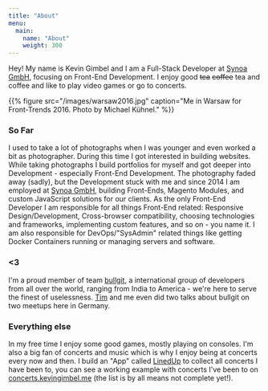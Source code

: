 ```yaml
---
title: "About"
menu:
  main:
    name: "About"
    weight: 300
---
```


Hey! My name is Kevin Gimbel and I am a Full-Stack Developer at [Synoa GmbH](https://synoa.de), focusing on Front-End Development. I enjoy good ~~tea~~ ~~coffee~~ tea and coffee and like to play video games or go to concerts.

{{% figure src="/images/warsaw2016.jpg" caption="Me in Warsaw for Front-Trends 2016. Photo by Michael Kühnel." %}}

### So Far

I used to take a lot of photographs when I was younger and even worked a bit as photographer. During this time I got interested in building websites. While taking photographs I build portfolios for myself and got deeper into Development - especially Front-End Development. The photography faded away (sadly), but the Development stuck with me and since 2014 I am employed at [Synoa GmbH](https://synoa.de "Data Architects"), building Front-Ends, Magento Modules, and custom JavaScript solutions for our clients. As the only Front-End Developer I am responsible for all things Front-End related: Responsive Design/Development, Cross-browser compatibility, choosing technologies and frameworks, implementing custom features, and so on - you name it. I am also responsible for DevOps/"SysAdmin" related things like getting Docker Containers running or managing servers and software.

### <3
I'm a proud member of team [bullgit](https://bullg.it "See the bullgit website"), a international group of developers from all over the world, ranging from India to America - we're here to serve the finest of uselessness. [Tim](https://twitter.com/TimPietrusky) and me even did two talks about bullgit on two meetups here in Germany.

### Everything else
In my free time I enjoy some good games, mostly playing on consoles. I'm also a big fan of concerts and music which is why I enjoy being at concerts every now and then. I build an "App" called [LinedUp](https://github.com/kevingimbel/LinedUp) to collect all concerts I have been to, you can see a working example with concerts I've been to on [concerts.kevingimbel.me](https://concerts.kevingimbel.me) (the list is by all means not complete yet!).
